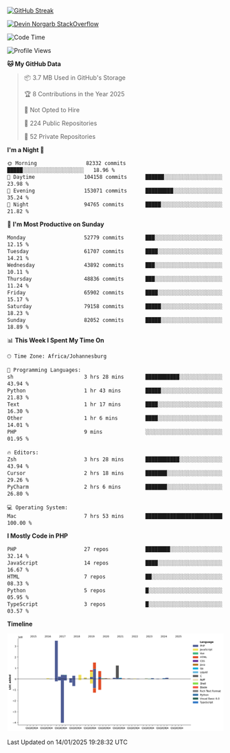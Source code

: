 
[![GitHub Streak](http://github-readme-streak-stats.herokuapp.com?user=DevinNorgarb&date_format=M%20j%5B%2C%20Y%5D)]()


[![Devin Norgarb StackOverflow](https://github-readme-stackoverflow.vercel.app/?userID=4993755)](https://stackoverflow.com/users/4993755/devin-norgarb)

<!--START_SECTION:waka-->
![Code Time](http://img.shields.io/badge/Code%20Time-9%2C279%20hrs%2014%20mins-blue)

![Profile Views](http://img.shields.io/badge/Profile%20Views-0-blue)

**🐱 My GitHub Data** 

> 📦 3.7 MB Used in GitHub's Storage 
 > 
> 🏆 8 Contributions in the Year 2025
 > 
> 🚫 Not Opted to Hire
 > 
> 📜 224 Public Repositories 
 > 
> 🔑 52 Private Repositories 
 > 
**I'm a Night 🦉** 

```text
🌞 Morning                82332 commits       █████░░░░░░░░░░░░░░░░░░░░   18.96 % 
🌆 Daytime                104158 commits      ██████░░░░░░░░░░░░░░░░░░░   23.98 % 
🌃 Evening                153071 commits      █████████░░░░░░░░░░░░░░░░   35.24 % 
🌙 Night                  94765 commits       █████░░░░░░░░░░░░░░░░░░░░   21.82 % 
```
📅 **I'm Most Productive on Sunday** 

```text
Monday                   52779 commits       ███░░░░░░░░░░░░░░░░░░░░░░   12.15 % 
Tuesday                  61707 commits       ████░░░░░░░░░░░░░░░░░░░░░   14.21 % 
Wednesday                43892 commits       ███░░░░░░░░░░░░░░░░░░░░░░   10.11 % 
Thursday                 48836 commits       ███░░░░░░░░░░░░░░░░░░░░░░   11.24 % 
Friday                   65902 commits       ████░░░░░░░░░░░░░░░░░░░░░   15.17 % 
Saturday                 79158 commits       █████░░░░░░░░░░░░░░░░░░░░   18.23 % 
Sunday                   82052 commits       █████░░░░░░░░░░░░░░░░░░░░   18.89 % 
```


📊 **This Week I Spent My Time On** 

```text
🕑︎ Time Zone: Africa/Johannesburg

💬 Programming Languages: 
sh                       3 hrs 28 mins       ███████████░░░░░░░░░░░░░░   43.94 % 
Python                   1 hr 43 mins        █████░░░░░░░░░░░░░░░░░░░░   21.83 % 
Text                     1 hr 17 mins        ████░░░░░░░░░░░░░░░░░░░░░   16.30 % 
Other                    1 hr 6 mins         ████░░░░░░░░░░░░░░░░░░░░░   14.01 % 
PHP                      9 mins              ░░░░░░░░░░░░░░░░░░░░░░░░░   01.95 % 

🔥 Editors: 
Zsh                      3 hrs 28 mins       ███████████░░░░░░░░░░░░░░   43.94 % 
Cursor                   2 hrs 18 mins       ███████░░░░░░░░░░░░░░░░░░   29.26 % 
PyCharm                  2 hrs 6 mins        ███████░░░░░░░░░░░░░░░░░░   26.80 % 

💻 Operating System: 
Mac                      7 hrs 53 mins       █████████████████████████   100.00 % 
```

**I Mostly Code in PHP** 

```text
PHP                      27 repos            ████████░░░░░░░░░░░░░░░░░   32.14 % 
JavaScript               14 repos            ████░░░░░░░░░░░░░░░░░░░░░   16.67 % 
HTML                     7 repos             ██░░░░░░░░░░░░░░░░░░░░░░░   08.33 % 
Python                   5 repos             █░░░░░░░░░░░░░░░░░░░░░░░░   05.95 % 
TypeScript               3 repos             █░░░░░░░░░░░░░░░░░░░░░░░░   03.57 % 
```



**Timeline**

![Lines of Code chart](https://raw.githubusercontent.com/DevinNorgarb/DevinNorgarb/main/assets/bar_graph.png)


 Last Updated on 14/01/2025 19:28:32 UTC
<!--END_SECTION:waka-->

